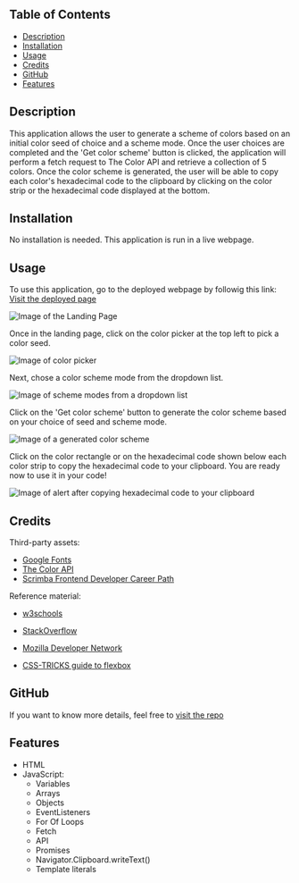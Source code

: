 ## <Color Theme Generator>

## Table of Contents

  - [Description](#description)
  - [Installation](#installation)
  - [Usage](#usage)
  - [Credits](#credits)
  - [GitHub](#github)
  - [Features](#features)
  
## Description

This application allows the user to generate a scheme of colors based on an initial color seed of choice and a scheme mode. Once the user choices are completed and the 'Get color scheme' button is clicked, the application will perform a fetch request to The Color API and retrieve a collection of 5 colors. Once the color scheme is generated, the user will be able to copy each color's hexadecimal code to the clipboard by clicking on the color strip or the hexadecimal code displayed at the bottom.


## Installation

No installation is needed. This application is run in a live webpage.

## Usage

To use this application, go to the deployed webpage by followig this link: [Visit the deployed page](https://aj-pena.github.io/colorTheme/)

![Image of the Landing Page](./Assets/Images/homepage.PNG "Landing Page")

Once in the landing page, click on the color picker at the top left to pick a color seed.

![Image of color picker](./Assets/Images/colorSeed.PNG "Choosing a color seed")

Next, chose a color scheme mode from the dropdown list.

![Image of scheme modes from a dropdown list](./Assets/Images/mode.PNG "Choosing a color scheme mode")


Click on the 'Get color scheme' button to generate the color scheme based on your choice of seed and scheme mode.

![Image of a generated color scheme](./Assets/Images/result.PNG "Color scheme having been generated")

Click on the color rectangle or on the hexadecimal code shown below each color strip to copy the hexadecimal code to your clipboard. You are ready now to use it in your code!

![Image of alert after copying hexadecimal code to your clipboard](./Assets/Images/clipboard.PNG "The hexadecimal code has been copied to your clipboard")

## Credits

Third-party assets:
- [Google Fonts](https://fonts.google.com/)
- [The Color API](https://www.thecolorapi.com/) 
- [Scrimba Frontend Developer Career Path](https://scrimba.com/learn/frontend)


Reference material:
- [w3schools](https://www.w3schools.com/)
- [StackOverflow](https://stackoverflow.com/)
- [Mozilla Developer Network](https://developer.mozilla.org/en-US/)

- [CSS-TRICKS guide to flexbox](https://css-tricks.com/snippets/css/a-guide-to-flexbox/)


## GitHub

If you want to know more details, feel free to [visit the repo](https://github.com/aj-pena/colorTheme.git)


## Features

- HTML
- JavaScript:
  - Variables
  - Arrays
  - Objects
  - EventListeners
  - For Of Loops
  - Fetch
  - API
  - Promises
  - Navigator.Clipboard.writeText()
  - Template literals
  

